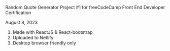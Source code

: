 Random Quote Generator Project #1 for freeCodeCamp Front End Developer Certification

August 8, 2023

1. Made with ReactJS & React-bootstrap
2. Uploaded to Netlify
3. Desktop browser friendly only
